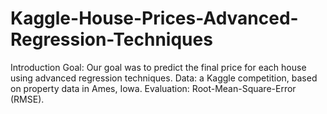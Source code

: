 # Kaggle-House-Prices-Advanced-Regression-Techniques

Introduction
Goal: Our goal was to predict the final price for each house using advanced regression techniques.
Data: a Kaggle competition, based on property data in Ames, Iowa.
Evaluation: Root-Mean-Square-Error (RMSE).

